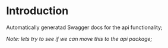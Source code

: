 # Introduction

Automatically generatad Swagger docs for the api functionality; 

_Note: lets try to see if we can move this to the api package;_